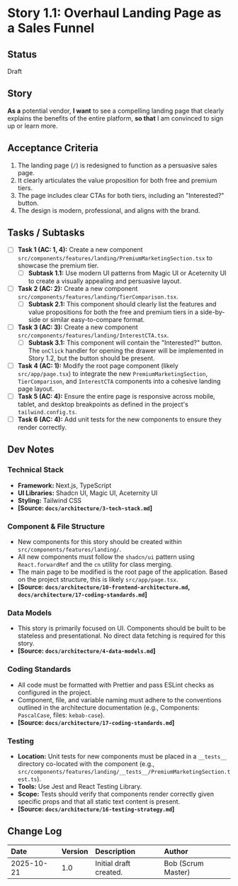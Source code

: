 # Story 1.1: Overhaul Landing Page as a Sales Funnel

## Status
Draft

## Story
**As a** potential vendor,
**I want** to see a compelling landing page that clearly explains the benefits of the entire platform,
**so that** I am convinced to sign up or learn more.

## Acceptance Criteria
1. The landing page (`/`) is redesigned to function as a persuasive sales page.
2. It clearly articulates the value proposition for both free and premium tiers.
3. The page includes clear CTAs for both tiers, including an "Interested?" button.
4. The design is modern, professional, and aligns with the brand.

## Tasks / Subtasks
- [ ] **Task 1 (AC: 1, 4):** Create a new component `src/components/features/landing/PremiumMarketingSection.tsx` to showcase the premium tier.
  - [ ] **Subtask 1.1:** Use modern UI patterns from Magic UI or Aceternity UI to create a visually appealing and persuasive layout.
- [ ] **Task 2 (AC: 2):** Create a new component `src/components/features/landing/TierComparison.tsx`.
  - [ ] **Subtask 2.1:** This component should clearly list the features and value propositions for both the free and premium tiers in a side-by-side or similar easy-to-compare format.
- [ ] **Task 3 (AC: 3):** Create a new component `src/components/features/landing/InterestCTA.tsx`.
  - [ ] **Subtask 3.1:** This component will contain the "Interested?" button. The `onClick` handler for opening the drawer will be implemented in Story 1.2, but the button should be present.
- [ ] **Task 4 (AC: 1):** Modify the root page component (likely `src/app/page.tsx`) to integrate the new `PremiumMarketingSection`, `TierComparison`, and `InterestCTA` components into a cohesive landing page layout.
- [ ] **Task 5 (AC: 4):** Ensure the entire page is responsive across mobile, tablet, and desktop breakpoints as defined in the project's `tailwind.config.ts`.
- [ ] **Task 6 (AC: 4):** Add unit tests for the new components to ensure they render correctly.

## Dev Notes

### Technical Stack
- **Framework:** Next.js, TypeScript
- **UI Libraries:** Shadcn UI, Magic UI, Aceternity UI
- **Styling:** Tailwind CSS
- **[Source: `docs/architecture/3-tech-stack.md`]**

### Component & File Structure
- New components for this story should be created within `src/components/features/landing/`.
- All new components must follow the `shadcn/ui` pattern using `React.forwardRef` and the `cn` utility for class merging.
- The main page to be modified is the root page of the application. Based on the project structure, this is likely `src/app/page.tsx`.
- **[Source: `docs/architecture/10-frontend-architecture.md`, `docs/architecture/17-coding-standards.md`]**

### Data Models
- This story is primarily focused on UI. Components should be built to be stateless and presentational. No direct data fetching is required for this story.
- **[Source: `docs/architecture/4-data-models.md`]**

### Coding Standards
- All code must be formatted with Prettier and pass ESLint checks as configured in the project.
- Component, file, and variable naming must adhere to the conventions outlined in the architecture documentation (e.g., Components: `PascalCase`, files: `kebab-case`).
- **[Source: `docs/architecture/17-coding-standards.md`]**

### Testing
- **Location:** Unit tests for new components must be placed in a `__tests__` directory co-located with the component (e.g., `src/components/features/landing/__tests__/PremiumMarketingSection.test.ts`).
- **Tools:** Use Jest and React Testing Library.
- **Scope:** Tests should verify that components render correctly given specific props and that all static text content is present.
- **[Source: `docs/architecture/16-testing-strategy.md`]**

## Change Log
| Date | Version | Description | Author |
| :--- | :--- | :--- | :--- |
| 2025-10-21 | 1.0 | Initial draft created. | Bob (Scrum Master) |
